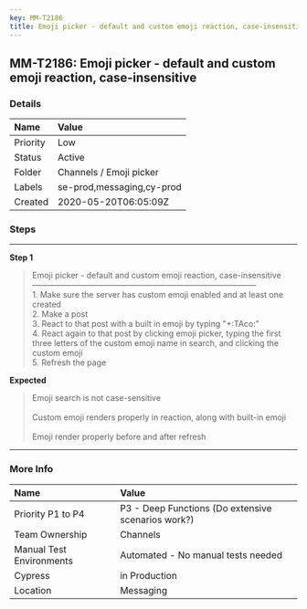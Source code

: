 ```yaml
---
key: MM-T2186
title: Emoji picker - default and custom emoji reaction, case-insensitive
---
```


## MM-T2186: Emoji picker - default and custom emoji reaction, case-insensitive

### Details

| Name     | Value                     |
| :------- | :------------------------ |
| Priority | Low                       |
| Status   | Active                    |
| Folder   | Channels / Emoji picker   |
| Labels   | se-prod,messaging,cy-prod |
| Created  | 2020-05-20T06:05:09Z      |

### Steps

<hr/>

**Step 1**

> <article>Emoji picker - default and custom emoji reaction, case-insensitive<br />&mdash;&mdash;&mdash;&mdash;&mdash;&mdash;&mdash;&mdash;&mdash;&mdash;&mdash;&mdash;&mdash;&mdash;&mdash;&mdash;&mdash;&mdash;&mdash;&mdash;&mdash;&mdash;&mdash;&mdash;&mdash;&mdash;&mdash;&mdash;<br />1. Make sure the server has custom emoji enabled and at least one created<br />2. Make a post<br />3. React to that post with a built in emoji by typing &quot;+:TAco:&quot;<br />4. React again to that post by clicking emoji picker, typing the first three letters of the custom emoji name in search, and clicking the custom emoji<br />5. Refresh the page</article>

**Expected**

> <article>Emoji search is not case-sensitive<br /><br />Custom emoji renders properly in reaction, along with built-in emoji<br /><br />Emoji render properly before and after refresh</article>

<hr/>

### More Info

| Name                     | Value                                              |
| :----------------------- | :------------------------------------------------- |
| Priority P1 to P4        | P3 - Deep Functions (Do extensive scenarios work?) |
| Team Ownership           | Channels                                           |
| Manual Test Environments | Automated - No manual tests needed                 |
| Cypress                  | in Production                                      |
| Location                 | Messaging                                          |

